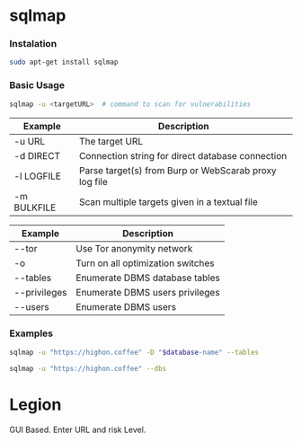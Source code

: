 # sqlmap

### Instalation
```bash
sudo apt-get install sqlmap
```

### Basic Usage
```Bash
sqlmap -u <targetURL>  # command to scan for vulnerabilities
```

| Example     | Description                                           |
|-------------|-------------------------------------------------------|
| -u URL      | The target URL                                        |
| -d DIRECT   | Connection string for direct database connection      |
| -l LOGFILE  | Parse target(s) from Burp or WebScarab proxy log file |
| -m BULKFILE | Scan multiple targets given in a textual file         |

| Example      | Description                       |
|--------------|-----------------------------------|
| --tor        | Use Tor anonymity network         |
| -o           | Turn on all optimization switches |
| --tables     | Enumerate DBMS database tables    |
| --privileges | Enumerate DBMS users privileges   |
| --users      | Enumerate DBMS users              |

### Examples
```Bash
sqlmap -u "https://highon.coffee" -D "$database-name" --tables 

sqlmap -u "https://highon.coffee" --dbs 
```

# Legion
GUI Based. Enter URL and risk Level.